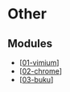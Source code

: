Other
===

Modules
---

- [[01-vimium]]
- [[02-chrome]]
- [[03-buku]]

[//begin]: # "Autogenerated link references for markdown compatibility"
[01-vimium]: 01-vimium.md "Vimium"
[02-chrome]: 02-chrome.md "Chrome"
[03-buku]: 03-buku.md "Buku"
[//end]: # "Autogenerated link references"